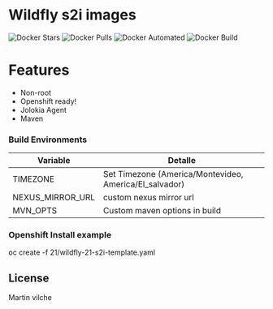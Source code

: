 # Wildfly s2i images 

![Docker Stars](https://img.shields.io/docker/stars/mvilche/wildfly-s2i.svg)
![Docker Pulls](https://img.shields.io/docker/pulls/mvilche/wildfly-s2i.svg)
![Docker Automated](https://img.shields.io/docker/cloud/automated/mvilche/wildfly-s2i)
![Docker Build](https://img.shields.io/docker/cloud/build/mvilche/wildfly-s2i)


# Features

- Non-root
- Openshift ready!
- Jolokia Agent
- Maven

### Build Environments 


| Variable | Detalle |
| ------ | ------ |
| TIMEZONE | Set Timezone (America/Montevideo, America/El_salvador) |
| NEXUS_MIRROR_URL | custom nexus mirror url |
| MVN_OPTS | Custom maven options in build |



### Openshift Install example

oc create -f 21/wildfly-21-s2i-template.yaml

License
----

Martin vilche
